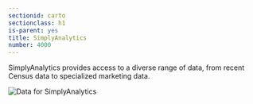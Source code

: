 ```yaml
---
sectionid: carto 
sectionclass: h1
is-parent: yes
title: SimplyAnalytics
number: 4000
---
```


SimplyAnalytics provides access to a diverse range of data, from recent Census data to specialized marketing data.


![Data for SimplyAnalytics](https://raw.githubusercontent.com/vkcworkshops/introdb/gh-pages/img/simply1.png)
